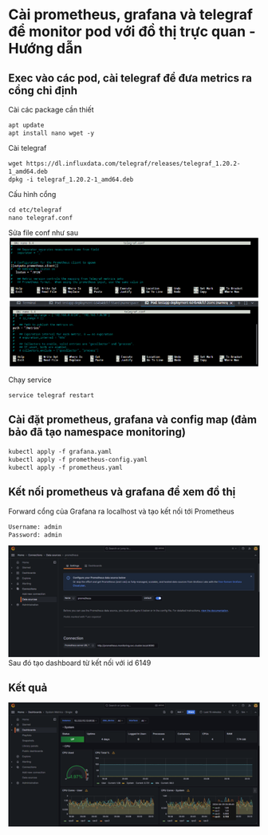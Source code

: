 # Cài prometheus, grafana và telegraf để monitor pod với đồ thị trực quan - Hướng dẫn

## Exec vào các pod, cài telegraf để đưa metrics ra cổng chỉ định

Cài các package cần thiết
```
apt update
apt install nano wget -y
```

Cài telegraf
```
wget https://dl.influxdata.com/telegraf/releases/telegraf_1.20.2-1_amd64.deb
dpkg -i telegraf_1.20.2-1_amd64.deb
```

Cấu hình cổng
```
cd etc/telegraf
nano telegraf.conf
```

Sửa file conf như sau
![Local image](images/example.png)

Chạy service
```
service telegraf restart
```

## Cài đặt prometheus, grafana và config map (đảm bảo đã tạo namespace monitoring)
```
kubectl apply -f grafana.yaml
kubectl apply -f prometheus-config.yaml
kubectl apply -f prometheus.yaml
```

## Kết nối prometheus và grafana để xem đồ thị
Forward cổng của Grafana ra localhost và tạo kết nối tới Prometheus
```
Username: admin
Password: admin
```
![Local image](images/URL.png)
Sau đó tạo dashboard từ kết nối với id 6149

## Kết quả
![Local image](images/result.png)